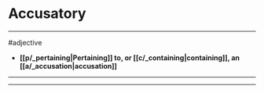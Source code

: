 # Accusatory
---
#adjective
- **[[p/_pertaining|Pertaining]] to, or [[c/_containing|containing]], an [[a/_accusation|accusation]]**
---
---

